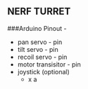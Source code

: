 ## **NERF TURRET**
###Arduino
Pinout -
- pan servo - pin
- tilt servo - pin
- recoil servo - pin
- motor transisitor - pin
- joystick (optional)
    - x a